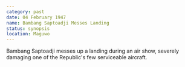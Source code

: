 ```yaml
---
category: past
date: 04 February 1947
name: Bambang Saptoadji Messes Landing
status: synopsis
location: Maguwo
---
```

Bambang Saptoadji messes up a landing during an air show, severely damaging one of the Republic's few serviceable aircraft.
